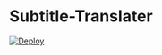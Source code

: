 # Subtitle-Translater

[![Deploy](https://www.herokucdn.com/deploy/button.svg)](https://heroku.com/deploy?template=https://github.com/OshadhaVimukthiM/Subtitle-Translater)
